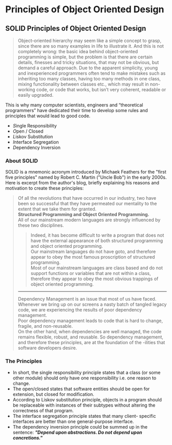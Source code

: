 # Principles of Object Oriented Design

## SOLID Principles of Object Oriented Design

> Object-oriented hierarchy may seem like a simple concept to grasp, since there are so many examples in life to illustrate it. And this is not completely wrong: the basic idea behind object-oriented programming is simple, but the problem is that there are certain details, finesses and tricky situations, that may not be obvious, but demand a careful approach. Due to the apparent simplicity, young and inexperienced programmers often tend to make mistakes such as inheriting too many classes, having too many methods in one class, mixing functionality between classes etc., which may result in non-working code, or code that works, but isn’t very coherent, readable or easily upgraded.

This is why many computer scientists, engineers and “theoretical programmers” have dedicated their time to develop some rules and principles that would lead to good code.

- *S*ingle Responsibility
- *O*pen / Closed
- *L*iskov Substitution
- *I*nterface Segregation
- *D*ependency Inversion

### About SOLID

SOLID is a mnemonic acronym introduced by Michaek Feathers for the "first five principles" named by Robert C. Martin ("Uncle Bob") in the early 2000s.  
Here is excerpt from the author's blog, briefly explaining his reasons and motivation to create these principles:

> Of all the revolutions that have occurred in our industry, two have been so successful that they have permeated our mentality to the extent that we take them for granted.  
> **Structured Programming and Object Oriented Programming.**  
>  All of our mainstream modern languages are strongly influenced by these two disciplines.
>
> > Indeed, it has become difficult to write a program that does not have the external appearance of both structured programming and object oriented programming.  
> > Our mainstream languages do not have goto, and therefore appear to obey the most famous proscription of structured programming.  
> >  Most of our mainstream languages are class based and do not support functions or variables that are not within a class, therefore they appear to obey the most obvious trappings of object oriented programming.
>
> ---
>
> Dependency Management is an issue that most of us have faced. Whenever we bring up on our screens a nasty batch of tangled legacy code, we are experiencing the results of poor dependency management.  
> Poor dependency management leads to code that is hard to change, fragile, and non-reusable.  
> On the other hand, when dependencies are well managed, the code remains flexible, robust, and reusable. So dependency management, and therefore these principles, are at the foundation of the -ilities that software developers desire.

### The Principles

- In short, the single responsibility principle states that a class (or some other module) should only have one responsibility i.e. one reason to change.
- The open/closed states that software entities should be open for extension, but closed for modification.
- According to Liskov substitution principle, objects in a program should be replaceable with instances of their subtypes without altering the correctness of that program.
- The interface segregation principle states that many client- specific interfaces are better than one general-purpose interface.
- The dependency inversion principle could be summed up in the sentence: **_"Depend upon abstractions. Do not depend upon concretions."_**
